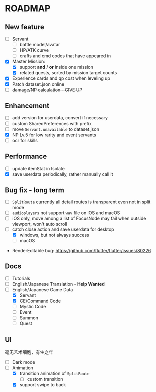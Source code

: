 # ROADMAP

## New feature
- [ ] Servant
  - [ ] battle model/avatar
  - [ ] HP/ATK curve
  - [ ] crafts and cmd codes that have appeared in
- [x] Master Mission: 
  - [x] support **and** / **or** inside one mission
  - [x] related quests, sorted by mission target counts
- [x] Experience cards and qp cost when leveling up
- [x] Patch dataset.json online
- [ ] ~~damage/NP calculation - GIVE UP~~

## Enhancement
- [ ] add version for userdata, convert if necessary
- [ ] custom SharedPreferences with prefix
- [ ] move `Servant.unavailable` to dataset.json
- [x] NP Lv.5 for low rarity and event servants
- [ ] ocr for skills

## Performance
- [ ] update itemStat in Isolate
- [x] save userdata periodically, rather manually call it

## Bug fix - long term
- [ ] `SplitRoute` currently all detail routes is transparent even not in split mode
- [ ] `audioplayers` not support `wav` file on iOS and macOS
- [ ] iOS only, move among a list of FocusNode may fail when outside viewport, won't auto scroll
- [ ] catch close action and save userdata for desktop
  - [x] windows, but not always success
  - [ ] macOS
- RenderEditable bug: https://github.com/flutter/flutter/issues/80226

## Docs
- [ ] Tutorials
- [ ] English/Japanese Translation - **Help Wanted**
- [ ] English/Japanese Game Data
  - [x] Servant
  - [x] CE/Command Code
  - [ ] Mystic Code
  - [ ] Event
  - [ ] Summon
  - [ ] Quest

## UI
毫无艺术细胞，有生之年
- [ ] Dark mode
- [ ] Animation
    - [x] transition animation of `SplitRoute`
      - [ ] custom transition
    - [x] support swipe to back
